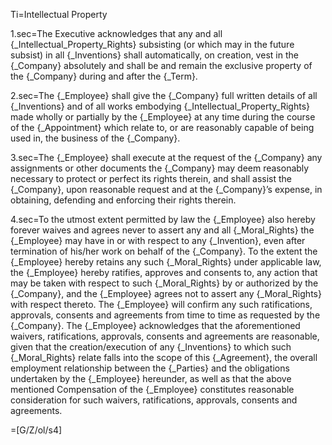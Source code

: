 Ti=Intellectual Property

1.sec=The Executive acknowledges that any and all {_Intellectual_Property_Rights} subsisting (or which may in the future subsist) in all {_Inventions} shall automatically, on creation, vest in the {_Company} absolutely and shall be and remain the exclusive property of the {_Company} during and after the {_Term}.

2.sec=The {_Employee} shall give the {_Company} full written details of all {_Inventions} and of all works embodying {_Intellectual_Property_Rights} made wholly or partially by the {_Employee} at any time during the course of the {_Appointment} which relate to, or are reasonably capable of being used in, the business of the {_Company}.

3.sec=The {_Employee} shall execute at the request of the {_Company} any assignments or other documents the {_Company} may deem reasonably necessary to protect or perfect its rights therein, and shall assist the {_Company}, upon reasonable request and at the {_Company}’s expense, in obtaining, defending and enforcing their rights therein.

4.sec=To the utmost extent permitted by law the {_Employee} also hereby forever waives and agrees never to assert any and all {_Moral_Rights} the {_Employee} may have in or with respect to any {_Invention}, even after termination of his/her work on behalf of the {_Company}. To the extent the {_Employee} hereby retains any such {_Moral_Rights} under applicable law, the {_Employee} hereby ratifies, approves and consents to, any action that may be taken with respect to such {_Moral_Rights} by or authorized by the {_Company}, and the {_Employee} agrees not to assert any {_Moral_Rights} with respect thereto. The {_Employee} will confirm any such ratifications, approvals, consents and agreements from time to time as requested by the {_Company}. The {_Employee} acknowledges that the aforementioned waivers, ratifications, approvals, consents and agreements are reasonable, given that the creation/execution of any {_Inventions} to which such {_Moral_Rights} relate falls into the scope of this {_Agreement}, the overall employment relationship between the {_Parties} and the obligations undertaken by the {_Employee} hereunder, as well as that the above mentioned Compensation of the {_Employee} constitutes reasonable consideration for such waivers, ratifications, approvals, consents and agreements.

=[G/Z/ol/s4]

